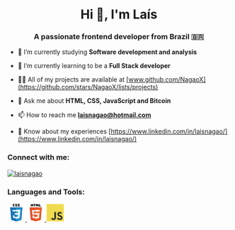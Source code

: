 <h1 align="center">Hi 👋, I'm Laís</h1>
<h3 align="center">A passionate frontend developer from Brazil 🇧🇷</h3>

- 🔭 I’m currently studying **Software development and analysis**

- 🌱 I’m currently learning to be a **Full Stack developer**

- 👨‍💻 All of my projects are available at [www.github.com/NagaoX](https://github.com/stars/NagaoX/lists/projects)

- 💬 Ask me about **HTML, CSS, JavaScript and Bitcoin**

- 📫 How to reach me **laisnagao@hotmail.com**

- 📄 Know about my experiences [https://www.linkedin.com/in/laisnagao/](https://www.linkedin.com/in/laisnagao/)

<h3 align="left">Connect with me:</h3>
<p align="left">
<a href="https://linkedin.com/in/laisnagao" target="blank"><img align="center" src="https://raw.githubusercontent.com/rahuldkjain/github-profile-readme-generator/master/src/images/icons/Social/linked-in-alt.svg" alt="laisnagao" height="30" width="40" /></a>
</p>

<h3 align="left">Languages and Tools:</h3>
<p align="left"> <a href="https://www.w3schools.com/css/" target="_blank" rel="noreferrer"> <img src="https://raw.githubusercontent.com/devicons/devicon/master/icons/css3/css3-original-wordmark.svg" alt="css3" width="40" height="40"/> </a> <a href="https://www.w3.org/html/" target="_blank" rel="noreferrer"> <img src="https://raw.githubusercontent.com/devicons/devicon/master/icons/html5/html5-original-wordmark.svg" alt="html5" width="40" height="40"/> </a> <a href="https://developer.mozilla.org/en-US/docs/Web/JavaScript" target="_blank" rel="noreferrer"> <img src="https://raw.githubusercontent.com/devicons/devicon/master/icons/javascript/javascript-original.svg" alt="javascript" width="40" height="40"/> </a> </p>
